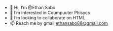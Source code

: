 - 👋 Hi, I’m @Ethan Sabo
- 👀 I’m interested in Coumpuuter Phisycs 
- 💞️ I’m looking to collaborate on HTML
- 📫 Reach me by gmail <ethansabo88@gmail.com>
